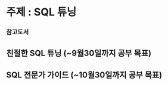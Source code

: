 주제 : SQL 튜닝
===============
### 참고도서
## 친절한 SQL 튜닝 (~9월30일까지 공부 목표)
## SQL 전문가 가이드 (~10월30일까지 공부 목표)